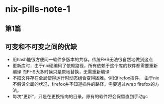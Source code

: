 # nix-pills-note-1




## 第1篇
## 可变和不可变之间的优缺
- 用hash能很方便同一软件多版本的共存。传统FHS无法很自然地做到这点
- 更新库时，由于nix硬编码了依赖路径，所有依赖于这个库的软件都需要重新编译
  而FHS大多时候只是原地替换，无需重新编译
- 不把文件存在全局使得运行时动态组合变得困难。例如firefox插件，
  由于nix不假设全局的状况，firefox并不知道插件的路径。需要通过wrap firefox的方法。
- 每次“更新”，只是在更换指向的目录。原有的软件将会保留直到手动gc

